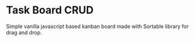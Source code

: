 # Task Board CRUD
 Simple vanilla javascript based kanban board made with Sortable library for drag and drop.
